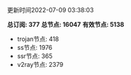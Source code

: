 更新时间2022-07-09 03:38:03

**总订阅: 377**
**总节点: 16047**
**有效节点: 5138**
- trojan节点: 418
- ss节点: 1976
- ssr节点: 365
- v2ray节点: 2379
